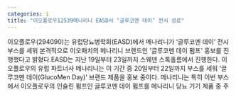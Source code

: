 ```yaml
---
categories: i
title: "이오플로우12539메나리니 EASD서 ‘글루코멘 데이’ 전시 성료"
---
```

이오플로우(294090)는 유럽당뇨병학회(EASD)에서 메나리니가 ‘글루코멘 데이’ 전시 부스를 세워 본격적으로 이오패치의 메나리니 브랜드인 &#39;글루코멘 데이 펌프&#39; 홍보를 진행했다고 밝혔다.EASD는 지난 19일부터 23일까지 스웨덴 스톡홀름에서 진행한다. 이오플로우의 유럽 파트너사 메나리니는 이 기간 중 20일부터 22일까지 부스를 세워 ‘글루코멘 데이(GlucoMen Day)’ 브랜드 제품을 홍보 중이다. 메나리니는 특히 이번 부스에서 이오플로우의 인슐린 펌프인 글루코멘 데이 펌프를 메나리니 당뇨 기기 제품 중 주